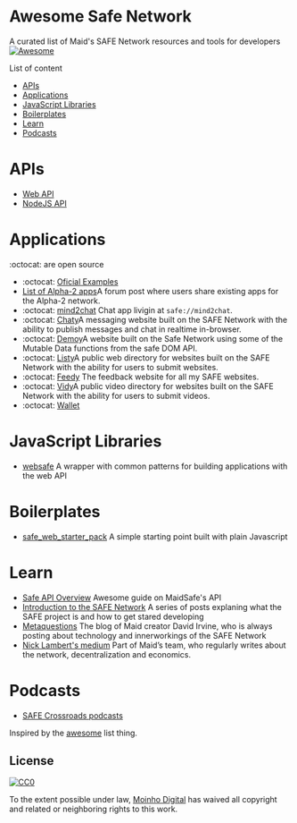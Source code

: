 Awesome Safe Network
===============
A curated list of Maid's SAFE Network resources and tools for developers
[![Awesome](https://cdn.rawgit.com/sindresorhus/awesome/d7305f38d29fed78fa85652e3a63e154dd8e8829/media/badge.svg)](https://github.com/sindresorhus/awesome)

List of content 

- [APIs](#apis)
- [Applications](#applications)
- [JavaScript Libraries](#javascript-libraries)
- [Boilerplates](#boilerplates)
- [Learn](#learn)
- [Podcasts](#podcasts)

# APIs
* [Web API](http://docs.maidsafe.net/beaker-plugin-safe-app)
* [NodeJS API](http://docs.maidsafe.net/safe_app_nodejs)

# Applications
:octocat: are open source

* :octocat: [Oficial Examples](https://github.com/maidsafe/safe_examples)
* [List of Alpha-2 apps](https://safenetforum.org/t/alpha-2-community-websites-apps-safe-messaging-ids)A forum post where users share existing apps for the Alpha-2 network.
* :octocat: [mind2chat](https://github.com/Mindphreaker/mind2chat) Chat app livigin at `safe://mind2chat`.
* :octocat: [Chaty](https://github.com/josephm1/Chaty)A messaging website built on the SAFE Network with the ability to publish messages and chat in realtime in-browser. 
* :octocat: [Demoy](https://github.com/josephm1/Demoy)A website built on the Safe Network using some of the Mutable Data functions from the safe DOM API.
* :octocat: [Listy](https://github.com/josephm1/Listy)A public web directory for websites built on the SAFE Network with the ability for users to submit websites.
* :octocat: [Feedy](https://github.com/josephm1/Feedy) The feedback website for all my SAFE websites. 
* :octocat: [Vidy](https://github.com/josephm1/Vidy)A public video directory for websites built on the SAFE Network with the ability for users to submit videos.
* :octocat: [Wallet](https://github.com/moinhodigital/safewallet)

# JavaScript Libraries
* [websafe](https://github.com/MoinhoDigital/websafe) A wrapper with common patterns for building applications with the web API

# Boilerplates
* [safe_web_starter_pack](https://github.com/hunterlester/safe_web_starter_pack) A simple starting point built with plain Javascript

# Learn
* [Safe API Overview](https://josephm1.github.io/Safe-API-Overview/) Awesome guide on MaidSafe's API
* [Introduction to the SAFE Network](https://medium.com/@luandro/introduction-to-the-safe-network-33d8641b2dee) A series of posts explaning what the SAFE project is and how to get stared developing
* [Metaquestions](https://metaquestions.me/) The blog of Maid creator David Irvine, who is always posting about technology and innerworkings of the SAFE Network
* [Nick Lambert's medium](https://medium.com/@nlambert) Part of Maid’s team, who regularly writes about the network, decentralization and economics.

# Podcasts
* [SAFE Crossroads podcasts](https://safecrossroads.net/)




Inspired by the [awesome](https://github.com/sindresorhus/awesome) list thing.

## License

[![CC0](http://i.creativecommons.org/p/zero/1.0/88x31.png)](http://creativecommons.org/publicdomain/zero/1.0/)

To the extent possible under law, [Moinho Digital](https://github.com/MoinhoDigital/) has waived all copyright and related or neighboring rights to this work.
